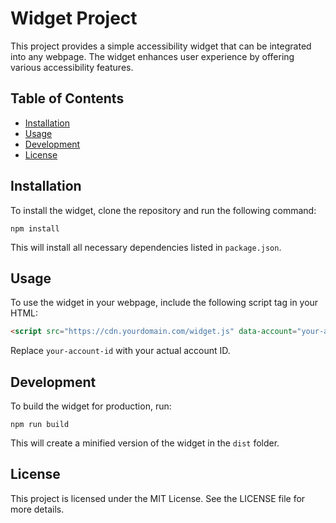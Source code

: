 # Widget Project

This project provides a simple accessibility widget that can be integrated into any webpage. The widget enhances user experience by offering various accessibility features.

## Table of Contents

- [Installation](#installation)
- [Usage](#usage)
- [Development](#development)
- [License](#license)

## Installation

To install the widget, clone the repository and run the following command:

```
npm install
```

This will install all necessary dependencies listed in `package.json`.

## Usage

To use the widget in your webpage, include the following script tag in your HTML:

```html
<script src="https://cdn.yourdomain.com/widget.js" data-account="your-account-id"></script>
```

Replace `your-account-id` with your actual account ID.

## Development

To build the widget for production, run:

```
npm run build
```

This will create a minified version of the widget in the `dist` folder.

## License

This project is licensed under the MIT License. See the LICENSE file for more details.
